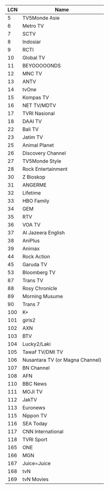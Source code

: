 LCN | Name
-- | --
5 | TV5Monde Asie
6 | Metro TV
7 | SCTV
8 | Indosiar
9 | RCTI
10 | Global TV
11 | BEYOOOOONDS
12 | MNC TV
13 | ANTV
14 | tvOne
15 | Kompas TV
16 | NET TV/MDTV
17 | TVRI Nasional
18 | DAAI TV
22 | Bali TV
23 | Jatim TV
25 | Animal Planet
26 | Discovery Channel
27 | TV5Monde Style
28 | Rock Entertainment
30 | Z Bioskop
31 | ANGERME
32 | Lifetime
33 | HBO Family
34 | GEM
35 | RTV
36 | VOA TV
37 | Al Jazeera English
38 | AniPlus
39 | Animax
44 | Rock Action
45 | Garuda TV
53 | Bloomberg TV
87 | Trans TV
88 | Rosy Chronicle
89 | Morning Musume
90 | Trans 7
100 | K+
101 | girls2
102 | AXN
103 | BTV
104 | Lucky2/Laki
105 | Tawaf TV/DMI TV
106 | Nusantara TV (or Magna Channel)
107 | BN Channel
108 | AFN
110 | BBC News
111 | MOJI TV
112 | JakTV
113 | Euronews
115 | Nippon TV
116 | SEA Today
117 | CNN International
118 | TVRI Sport
165 | ONE
166 | MGN
167 | Juice=Juice
168 | tvN
169 | tvN Movies
